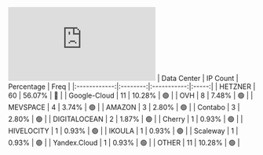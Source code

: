 ![Diagramm](https://github.com/obajay/StateSync-snapshots/blob/main/Projects/Umee/1/README.md)
| Data Center | IP Count | Percentage | Freq |
|:------------:|:--------:|:-----------:|:-----:|
| HETZNER | 60 | 56.07% | 🔴 |
| Google-Cloud | 11 | 10.28% | 🟢 |
| OVH | 8 | 7.48% | 🟢 |
| MEVSPACE | 4 | 3.74% | 🟢 |
| AMAZON | 3 | 2.80% | 🟢 |
| Contabo | 3 | 2.80% | 🟢 |
| DIGITALOCEAN | 2 | 1.87% | 🟢 |
| Cherry | 1 | 0.93% | 🟢 |
| HIVELOCITY | 1 | 0.93% | 🟢 |
| IKOULA | 1 | 0.93% | 🟢 |
| Scaleway | 1 | 0.93% | 🟢 |
| Yandex.Cloud | 1 | 0.93% | 🟢 |
| OTHER | 11 | 10.28% | 🟢 |
